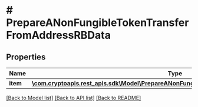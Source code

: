 # # PrepareANonFungibleTokenTransferFromAddressRBData

## Properties

Name | Type | Description | Notes
------------ | ------------- | ------------- | -------------
**item** | [**\com.cryptoapis.rest_apis.sdk\Model\PrepareANonFungibleTokenTransferFromAddressRBDataItem**](PrepareANonFungibleTokenTransferFromAddressRBDataItem.md) |  |

[[Back to Model list]](../../README.md#models) [[Back to API list]](../../README.md#endpoints) [[Back to README]](../../README.md)
